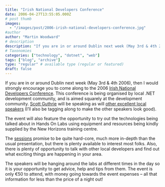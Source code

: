 ```yaml
---
title: "Irish National Developers Conference"
date: 2006-04-27T13:55:05.000Z
# post thumb
images:
  - "/images/post/2006-irish-national-developers-conference.jpg"
#author
author: "Martin Woodward"
# description
description: "If you are in or around Dublin next week (May 3rd & 4th 2006), then I would strongly encourage you to come along to the 2006 Irish National."
# Taxonomies
categories: ["technology", "dotnet", "web"]
tags: ["blog", "archive"]
type: "regular" # available type (regular or featured)
draft: false
---
```

[](http://indc.wordpress.com/)If you are in or around Dublin next week (May 3rd & 4th 2006), then I would strongly encourage you to come along to the 2006 [Irish National Developers Conference](http://indc.wordpress.com/).  This conference is being organised by local .NET development community, and is aimed squarely at the development community.  [Scott Guthrie](http://weblogs.asp.net/scottgu/) will be speaking as will [other excellent local speakers](http://indc.wordpress.com/speakers/) (I’ll also be tagging along to make the other speakers look good).

The event will also feature the opportunity to try out the technologies being talked about in Hands On Labs using equipment and resources being kindly supplied by the New Horizons training centre.

The [sessions](http://indc.wordpress.com/agenda/) promise to be quite hard-core, much more in-depth than the usual presentation, but there is plenty available to interest most folks.  Also, there is plenty of opportunity to talk with other local developers and find out what exciting things are happening in your area.

The speakers will be hanging around the labs at different times in the day so it is your opportunity to get advice, help and tips from them.  The event is only €50 to attend, with money going towards the event expenses – all that information for less than the price of a night out!